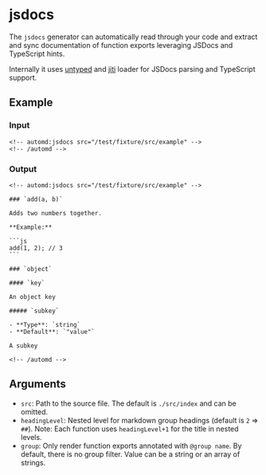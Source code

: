 # jsdocs

The `jsdocs` generator can automatically read through your code and extract and sync documentation of function exports leveraging JSDocs and TypeScript hints.

Internally it uses [untyped](https://untyped.unjs.io/) and [jiti](https://github.com/unjs/jiti) loader for JSDocs parsing and TypeScript support.

## Example

<!-- automd:example generator=jsdocs src="/test/fixture/src/example" -->

### Input

    <!-- automd:jsdocs src="/test/fixture/src/example" -->
    <!-- /automd -->

### Output

    <!-- automd:jsdocs src="/test/fixture/src/example" -->

    ### `add(a, b)`

    Adds two numbers together.

    **Example:**

    ```js
    add(1, 2); // 3
    ```

    ### `object`

    #### `key`

    An object key

    ##### `subkey`

    - **Type**: `string`
    - **Default**: `"value"`

    A subkey

    <!-- /automd -->

<!-- /automd -->

## Arguments

- `src`: Path to the source file. The default is `./src/index` and can be omitted.
- `headingLevel`: Nested level for markdown group headings (default is `2` => `##`). Note: Each function uses `headingLevel+1` for the title in nested levels.
- `group`: Only render function exports annotated with `@group name`. By default, there is no group filter. Value can be a string or an array of strings.
